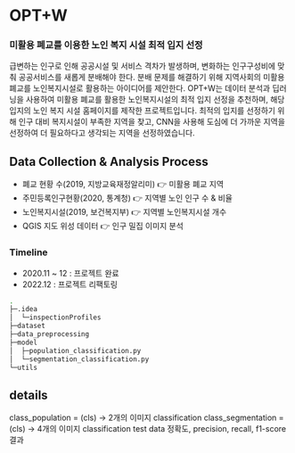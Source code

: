 # OPT+W
### 미활용 폐교를 이용한 노인 복지 시설 최적 입지 선정

급변하는 인구로 인해 공공시설 및 서비스 격차가 발생하며, 변화하는 인구구성비에 맞춰 공공서비스를 새롭게 분배해야 한다. 분배 문제를 해결하기 위해 지역사회의 미활용 폐교를 노인복지시설로 활용하는 아이디어를 제안한다.
OPT+W는 데이터 분석과 딥러닝을 사용하여 미활용 폐교를 활용한 노인복지시설의 최적 입지 선정을 추천하며, 해당 입지의 노인 복지 시설 홈페이지를 제작한 프로젝트입니다. 최적의 입지를 선정하기 위해 인구 대비 복지시설이 부족한 지역을 찾고, CNN을 사용해 도심에 더 가까운 지역을 선정하여 더 필요하다고 생각되는 지역을 선정하였습니다.


## Data Collection & Analysis Process
- 폐교 현황 수(2019, 지방교육재정알리미) 👉 미활용 폐교 지역
- 주민등록인구현황(2020, 통계청) 👉 지역별 노인 인구 수 & 비율
- 노인복지시설(2019, 보건복지부) 👉 지역별 노인복지시설 개수
- QGIS 지도 위성 데이터 👉 인구 밀집 이미지 분석

### Timeline
- 2020.11 ~ 12 : 프로젝트 완료
- 2022.12 : 프로젝트 리팩토링

```bash
.
├─.idea
│  └─inspectionProfiles
├─dataset
├─data_preprocessing
├─model
│  ├─population_classification.py
│  └─segmentation_classification.py
└─utils
```

## details
class_population = (cls) -> 2개의 이미지 classification
class_segmentation = (cls) -> 4개의 이미지 classification
test data 정확도, precision, recall, f1-score 결과


